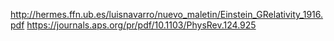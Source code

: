 http://hermes.ffn.ub.es/luisnavarro/nuevo_maletin/Einstein_GRelativity_1916.pdf
https://journals.aps.org/pr/pdf/10.1103/PhysRev.124.925